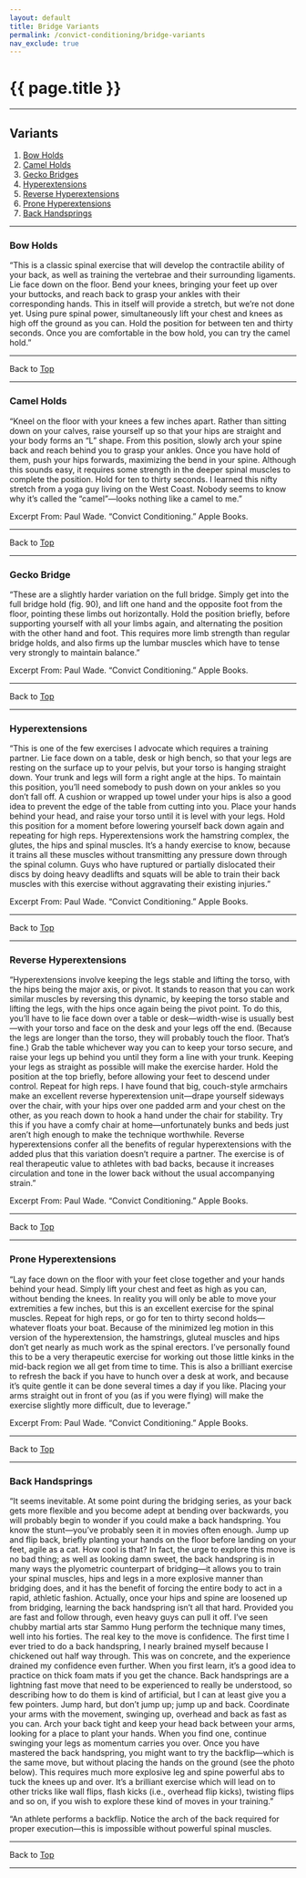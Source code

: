 ```yaml
---
layout: default
title: Bridge Variants
permalink: /convict-conditioning/bridge-variants
nav_exclude: true
---
```


# {{ page.title }}

---

## Variants

1. [Bow Holds](#bow-holds)
1. [Camel Holds](#camel-holds)
1. [Gecko Bridges](#gecko-bridges)
1. [Hyperextensions](#hyperextensions)
1. [Reverse Hyperextensions](#reverse-hyperextensions)
1. [Prone Hyperextensions](#prone-hyperextensions)
1. [Back Handsprings](#back-handsprings)
 
---




### Bow Holds
“This is a classic spinal exercise that will develop the contractile ability of your back, as well as training the vertebrae and their surrounding ligaments. Lie face down on the floor. Bend your knees, bringing your feet up over your buttocks, and reach back to grasp your ankles with their corresponding hands. This in itself will provide a stretch, but we’re not done yet. Using pure spinal power, simultaneously lift your chest and knees as high off the ground as you can. Hold the position for between ten and thirty seconds. Once you are comfortable in the bow hold, you can try the camel hold.”

---

Back to [Top](#bridge-variants)

---

### Camel Holds
“Kneel on the floor with your knees a few inches apart. Rather than sitting down on your calves, raise yourself up so that your hips are straight and your body forms an “L” shape. From this position, slowly arch your spine back and reach behind you to grasp your ankles. Once you have hold of them, push your hips forwards, maximizing the bend in your spine. Although this sounds easy, it requires some strength in the deeper spinal muscles to complete the position. Hold for ten to thirty seconds. I learned this nifty stretch from a yoga guy living on the West Coast. Nobody seems to know why it’s called the “camel”—looks nothing like a camel to me.”

Excerpt From: Paul Wade. “Convict Conditioning.” Apple Books. 


---

Back to [Top](#bridge-variants)

---

### Gecko Bridge
“These are a slightly harder variation on the full bridge. Simply get into the full bridge hold (fig. 90), and lift one hand and the opposite foot from the floor, pointing these limbs out horizontally. Hold the position briefly, before supporting yourself with all your limbs again, and alternating the position with the other hand and foot. This requires more limb strength than regular bridge holds, and also firms up the lumbar muscles which have to tense very strongly to maintain balance.”

Excerpt From: Paul Wade. “Convict Conditioning.” Apple Books. 


---

Back to [Top](#bridge-variants)

---

### Hyperextensions
“This is one of the few exercises I advocate which requires a training partner. Lie face down on a table, desk or high bench, so that your legs are resting on the surface up to your pelvis, but your torso is hanging straight down. Your trunk and legs will form a right angle at the hips. To maintain this position, you’ll need somebody to push down on your ankles so you don’t fall off. A cushion or wrapped up towel under your hips is also a good idea to prevent the edge of the table from cutting into you. Place your hands behind your head, and raise your torso until it is level with your legs. Hold this position for a moment before lowering yourself back down again and repeating for high reps. Hyperextensions work the hamstring complex, the glutes, the hips and spinal muscles. It’s a handy exercise to know, because it trains all these muscles without transmitting any pressure down through the spinal column. Guys who have ruptured or partially dislocated their discs by doing heavy deadlifts and squats will be able to train their back muscles with this exercise without aggravating their existing injuries.”

Excerpt From: Paul Wade. “Convict Conditioning.” Apple Books. 


---

Back to [Top](#bridge-variants)

---

### Reverse Hyperextensions
“Hyperextensions involve keeping the legs stable and lifting the torso, with the hips being the major axis, or pivot. It stands to reason that you can work similar muscles by reversing this dynamic, by keeping the torso stable and lifting the legs, with the hips once again being the pivot point. To do this, you’ll have to lie face down over a table or desk—width-wise is usually best—with your torso and face on the desk and your legs off the end. (Because the legs are longer than the torso, they will probably touch the floor. That’s fine.) Grab the table whichever way you can to keep your torso secure, and raise your legs up behind you until they form a line with your trunk. Keeping your legs as straight as possible will make the exercise harder. Hold the position at the top briefly, before allowing your feet to descend under control. Repeat for high reps. I have found that big, couch-style armchairs make an excellent reverse hyperextension unit—drape yourself sideways over the chair, with your hips over one padded arm and your chest on the other, as you reach down to hook a hand under the chair for stability. Try this if you have a comfy chair at home—unfortunately bunks and beds just aren’t high enough to make the technique worthwhile. Reverse hyperextensions confer all the benefits of regular hyperextensions with the added plus that this variation doesn’t require a partner. The exercise is of real therapeutic value to athletes with bad backs, because it increases circulation and tone in the lower back without the usual accompanying strain.”

Excerpt From: Paul Wade. “Convict Conditioning.” Apple Books. 


---

Back to [Top](#bridge-variants)

---

### Prone Hyperextensions
“Lay face down on the floor with your feet close together and your hands behind your head. Simply lift your chest and feet as high as you can, without bending the knees. In reality you will only be able to move your extremities a few inches, but this is an excellent exercise for the spinal muscles. Repeat for high reps, or go for ten to thirty second holds—whatever floats your boat. Because of the minimized leg motion in this version of the hyperextension, the hamstrings, gluteal muscles and hips don’t get nearly as much work as the spinal erectors. I’ve personally found this to be a very therapeutic exercise for working out those little kinks in the mid-back region we all get from time to time. This is also a brilliant exercise to refresh the back if you have to hunch over a desk at work, and because it’s quite gentle it can be done several times a day if you like. Placing your arms straight out in front of you (as if you were flying) will make the exercise slightly more difficult, due to leverage.”

Excerpt From: Paul Wade. “Convict Conditioning.” Apple Books. 


---

Back to [Top](#bridge-variants)

---

### Back Handsprings
“It seems inevitable. At some point during the bridging series, as your back gets more flexible and you become adept at bending over backwards, you will probably begin to wonder if you could make a back handspring. You know the stunt—you’ve probably seen it in movies often enough. Jump up and flip back, briefly planting your hands on the floor before landing on your feet, agile as a cat. How cool is that? In fact, the urge to explore this move is no bad thing; as well as looking damn sweet, the back handspring is in many ways the plyometric counterpart of bridging—it allows you to train your spinal muscles, hips and legs in a more explosive manner than bridging does, and it has the benefit of forcing the entire body to act in a rapid, athletic fashion. Actually, once your hips and spine are loosened up from bridging, learning the back handspring isn’t all that hard. Provided you are fast and follow through, even heavy guys can pull it off. I’ve seen chubby martial arts star Sammo Hung perform the technique many times, well into his forties. The real key to the move is confidence. The first time I ever tried to do a back handspring, I nearly brained myself because I chickened out half way through. This was on concrete, and the experience drained my confidence even further. When you first learn, it’s a good idea to practice on thick foam mats if you get the chance. Back handsprings are a lightning fast move that need to be experienced to really be understood, so describing how to do them is kind of artificial, but I can at least give you a few pointers. Jump hard, but don’t jump up; jump up and back. Coordinate your arms with the movement, swinging up, overhead and back as fast as you can. Arch your back tight and keep your head back between your arms, looking for a place to plant your hands. When you find one, continue swinging your legs as momentum carries you over. Once you have mastered the back handspring, you might want to try the backflip—which is the same move, but without placing the hands on the ground (see the photo below). This requires much more explosive leg and spine powerful abs to tuck the knees up and over. It’s a brilliant exercise which will lead on to other tricks like wall flips, flash kicks (i.e., overhead flip kicks), twisting flips and so on, if you wish to explore these kind of moves in your training.”

“An athlete performs a backflip. Notice the arch of the back required for proper execution—this is impossible without powerful spinal muscles.


---

Back to [Top](#bridge-variants)

---